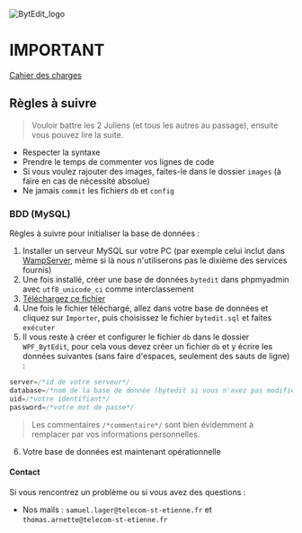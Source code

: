 ![BytEdit_logo](https://preview.ibb.co/j9Vs3x/logo_Byt_Edit.png)

# IMPORTANT
[Cahier des charges](https://docs.google.com/document/d/1uxTQMVv9ph9IEeWgpVHvYmsOsaD4I77LnrPwGH6l7eU/edit?usp=sharing)

## Règles à suivre
> Vouloir battre les 2 Juliens (et tous les autres au passage), ensuite vous pouvez lire la suite.

- Respecter la syntaxe
- Prendre le temps de commenter vos lignes de code
- Si vous voulez rajouter des images, faites-le dans le dossier `images` (à faire en cas de nécessité absolue)
- Ne jamais `commit` les fichiers `db` et `config`

### BDD (MySQL)
Règles à suivre pour initialiser la base de données :
1. Installer un serveur MySQL sur votre PC (par exemple celui inclut dans [WampServer](http://www.wampserver.com/), même si là nous n'utiliserons pas le dixième des services fournis)
2. Une fois installé, créer une base de données `bytedit` dans phpmyadmin avec `utf8_unicode_ci` comme interclassement
3. [Téléchargez ce fichier](https://drive.google.com/uc?id=1MeRYsX1JfWlvuPtKI1MOBM5E4BxO8QB5&export=download)
4. Une fois le fichier téléchargé, allez dans votre base de données et cliquez sur `Importer`, puis choisissez le fichier `bytedit.sql` et faites `exécuter`
5. Il vous reste à créer et configurer le fichier `db` dans le dossier `WPF_BytEdit`, pour cela vous devez créer un fichier `db` et y écrire les données suivantes (sans faire d'espaces, seulement des sauts de ligne) :
```php
server=/*id de votre serveur*/
database=/*nom de la base de donnée (bytedit si vous n'avez pas modifié le fichier téléchargé à l'étape 3)*/
uid=/*votre identifiant*/
password=/*votre mot de passe*/
```
> Les commentaires `/*commentaire*/` sont bien évidemment à remplacer par vos informations personnelles.
6. Votre base de données est maintenant opérationnelle

#### Contact
Si vous rencontrez un problème ou si vous avez des questions :
* Nos mails : `samuel.lager@telecom-st-etienne.fr` et `thomas.arnette@telecom-st-etienne.fr`
